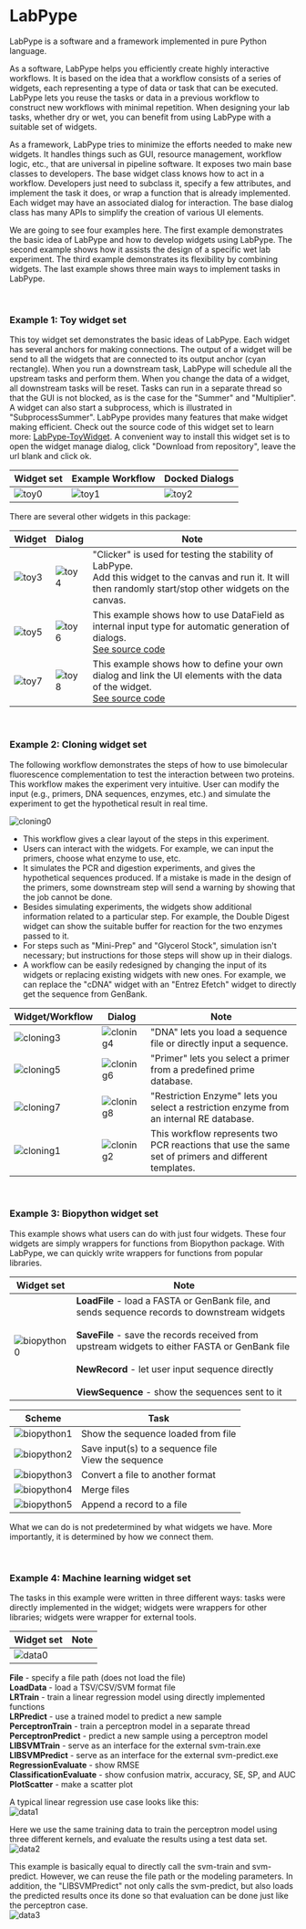 # LabPype
LabPype is a software and a framework implemented in pure Python language.

As a software, LabPype helps you efficiently create highly interactive workflows.
It is based on the idea that a workflow consists of a series of widgets, each representing a type of data or task that can be executed.
LabPype lets you reuse the tasks or data in a previous workflow to construct new workflows with minimal repetition.
When designing your lab tasks, whether dry or wet, you can benefit from using LabPype with a suitable set of widgets. 

As a framework, LabPype tries to minimize the efforts needed to make new widgets.
It handles things such as GUI, resource management, workflow logic, etc., that are universal in pipeline software.
It exposes two main base classes to developers. The base widget class knows how to act in a workflow.
Developers just need to subclass it, specify a few attributes, and implement the task it does, or wrap a function that is already implemented.
Each widget may have an associated dialog for interaction. The base dialog class has many APIs to simplify the creation of various UI elements.

We are going to see four examples here.
The first example demonstrates the basic idea of LabPype and how to develop widgets using LabPype.
The second example shows how it assists the design of a specific wet lab experiment.
The third example demonstrates its flexibility by combining widgets.
The last example shows three main ways to implement tasks in LabPype.

<br>

### Example 1: Toy widget set

This toy widget set demonstrates the basic ideas of LabPype. Each widget has several anchors for making connections.
The output of a widget will be send to all the widgets that are connected to its output anchor (cyan rectangle).
When you run a downstream task, LabPype will schedule all the upstream tasks and perform them.
When you change the data of a widget, all downstream tasks will be reset.
Tasks can run in a separate thread so that the GUI is not blocked, as is the case for the "Summer" and "Multiplier".
A widget can also start a subprocess, which is illustrated in "SubprocessSummer".
LabPype provides many features that make widget making efficient. Check out the source code of this widget set to learn more: [LabPype-ToyWidget](https://github.com/yadizhou/LabPype-ToyWidget).
A convenient way to install this widget set is to open the widget manage dialog, click "Download from repository", leave the url blank and click ok.

| Widget set | Example Workflow | Docked Dialogs |
| --- | --- | --- |
| ![toy0](assets/img/toy/0.png) | ![toy1](assets/img/toy/1.png) | ![toy2](assets/img/toy/2.png) |

There are several other widgets in this package:

| Widget | Dialog | Note |
| --- | --- | --- |
| ![toy3](assets/img/toy/3.png) | ![toy4](assets/img/toy/4.png) | "Clicker" is used for testing the stability of LabPype.<br>Add this widget to the canvas and run it. It will then randomly start/stop other widgets on the canvas. |
| ![toy5](assets/img/toy/5.png) | ![toy6](assets/img/toy/6.png) | This example shows how to use DataField as internal input type for automatic generation of dialogs.<br>[See source code](https://github.com/yadizhou/LabPype-ToyWidget/blob/b43b289f98da8f9df607ca8fbf8a0666df1309d0/toy/widget.py#L122) |
| ![toy7](assets/img/toy/7.png) | ![toy8](assets/img/toy/8.png) | This example shows how to define your own dialog and link the UI elements with the data of the widget.<br>[See source code](https://github.com/yadizhou/LabPype-ToyWidget/blob/b43b289f98da8f9df607ca8fbf8a0666df1309d0/toy/dialog.py#L17) |

<br>

### Example 2: Cloning widget set
The following workflow demonstrates the steps of how to use bimolecular fluorescence complementation to test the interaction between two proteins.
This workflow makes the experiment very intuitive. User can modify the input (e.g., primers, DNA sequences, enzymes, etc.) and simulate the experiment to get the hypothetical result in real time.

![cloning0](assets/img/cloning/0.png)

* This workflow gives a clear layout of the steps in this experiment.
* Users can interact with the widgets. For example, we can input the primers, choose what enzyme to use, etc.
* It simulates the PCR and digestion experiments, and gives the hypothetical sequences produced. If a mistake is made in the design of the primers, some downstream step will send a warning by showing that the job cannot be done.
* Besides simulating experiments, the widgets show additional information related to a particular step. For example, the Double Digest widget can show the suitable buffer for reaction for the two enzymes passed to it.
* For steps such as "Mini-Prep" and "Glycerol Stock", simulation isn't necessary; but instructions for those steps will show up in their dialogs.
* A workflow can be easily redesigned by changing the input of its widgets or replacing existing widgets with new ones. For example, we can replace the "cDNA" widget with an "Entrez Efetch" widget to directly get the sequence from GenBank.

| Widget/Workflow | Dialog | Note |
| --- | --- | --- |
| ![cloning3](assets/img/cloning/3.png) | ![cloning4](assets/img/cloning/4.png) | "DNA" lets you load a sequence file or directly input a sequence. |
| ![cloning5](assets/img/cloning/5.png) | ![cloning6](assets/img/cloning/6.png) | "Primer" lets you select a primer from a predefined prime database. |
| ![cloning7](assets/img/cloning/7.png) | ![cloning8](assets/img/cloning/8.png) | "Restriction Enzyme" lets you select a restriction enzyme from an internal RE database. |
| ![cloning1](assets/img/cloning/1.png) | ![cloning2](assets/img/cloning/2.png) | This workflow represents two PCR reactions that use the same set of primers and different templates. |

<br>

### Example 3: Biopython widget set
This example shows what users can do with just four widgets. These four widgets are simply wrappers for functions from Biopython package.
With LabPype, we can quickly write wrappers for functions from popular libraries.

| Widget set | Note |
| --- | --- |
| ![biopython0](assets/img/biopython/0.png) | **LoadFile** - load a FASTA or GenBank file, and sends sequence records to downstream widgets<br><br>**SaveFile** - save the records received from upstream widgets to either FASTA or GenBank file<br><br>**NewRecord** - let user input sequence directly<br><br>**ViewSequence** - show the sequences sent to it |

| Scheme | Task |
| --- | --- |
| ![biopython1](assets/img/biopython/1.png) | Show the sequence loaded from file |
| ![biopython2](assets/img/biopython/2.png) | Save input(s) to a sequence file<br>View the sequence |
| ![biopython3](assets/img/biopython/3.png) | Convert a file to another format |
| ![biopython4](assets/img/biopython/4.png) | Merge files |
| ![biopython5](assets/img/biopython/5.png) | Append a record to a file |

What we can do is not predetermined by what widgets we have. More importantly, it is determined by how we connect them.

<br>

### Example 4: Machine learning widget set
The tasks in this example were written in three different ways: tasks were directly implemented in the widget; widgets were wrappers for other libraries; widgets were wrapper for external tools.

| Widget set | Note |
| --- | --- |
| ![data0](assets/img/data/0.png) | |

**File** - specify a file path (does not load the file)
<br>**LoadData** - load a TSV/CSV/SVM format file
<br>**LRTrain** - train a linear regression model using directly implemented functions
<br>**LRPredict** - use a trained model to predict a new sample
<br>**PerceptronTrain** - train a perceptron model in a separate thread
<br>**PerceptronPredict** - predict a new sample using a perceptron model
<br>**LIBSVMTrain** - serve as an interface for the external svm-train.exe
<br>**LIBSVMPredict** - serve as an interface for the external svm-predict.exe
<br>**RegressionEvaluate** - show RMSE
<br>**ClassificationEvaluate** - show confusion matrix, accuracy, SE, SP, and AUC
<br>**PlotScatter** - make a scatter plot

A typical linear regression use case looks like this:  
![data1](assets/img/data/1.png)

Here we use the same training data to train the perceptron model using three different kernels, and evaluate the results using a test data set.  
![data2](assets/img/data/2.png)

This example is basically equal to directly call the svm-train and svm-predict. However, we can reuse the file path or the modeling parameters.
In addition, the "LIBSVMPredict" not only calls the svm-predict, but also loads the predicted results once its done so that evaluation can be done just like the perceptron case.  
![data3](assets/img/data/3.png)
